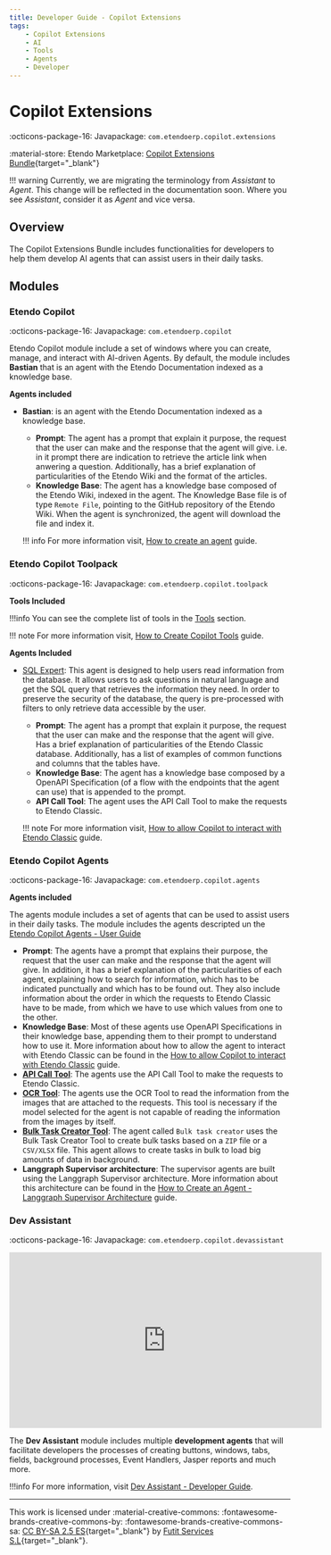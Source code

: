 ```yaml
---
title: Developer Guide - Copilot Extensions
tags: 
    - Copilot Extensions
    - AI
    - Tools
    - Agents
    - Developer
---
```



# Copilot Extensions

:octicons-package-16: Javapackage: `com.etendoerp.copilot.extensions`

:material-store: Etendo Marketplace:  [Copilot Extensions Bundle](https://marketplace.etendo.cloud/#/product-details?module=82C5DA1B57884611ABA8F025619D4C05){target="_blank"}

!!! warning
    Currently, we are migrating the terminology from *Assistant* to *Agent*. This change will be reflected in the documentation soon. Where you see *Assistant*, consider it as *Agent* and vice versa.

## Overview

The Copilot Extensions Bundle includes functionalities for developers to help them develop AI agents that can assist users in their daily tasks.

## Modules

### Etendo Copilot

:octicons-package-16: Javapackage: `com.etendoerp.copilot`

Etendo Copilot module include a set of windows where you can create, manage, and interact with AI-driven Agents. By default, the module includes **Bastian** that is an agent with the Etendo Documentation indexed as a knowledge base.

**Agents included**
 
- **Bastian**: is an agent with the Etendo Documentation indexed as a knowledge base.
    - **Prompt**: The agent has a prompt that explain it purpose, the request that the user can make and the response that the agent will give. i.e. in it prompt there are indication to retrieve the article link when anwering a question. Additionally, has a brief explanation of particularities of the Etendo Wiki and the format of the articles.
    - **Knowledge Base**: The agent has a knowledge base composed of the Etendo Wiki, indexed in the agent. The Knowledge Base file is of type `Remote File`, pointing to the GitHub repository of the Etendo Wiki. When the agent is synchronized, the agent will download the file and index it. 
    
    !!! info 
        For more information visit, [How to create an agent](../../etendo-copilot/how-to-guides/how-to-create-an-agent.md#add-a-knowledge-base) guide.

### Etendo Copilot Toolpack

:octicons-package-16: Javapackage: `com.etendoerp.copilot.toolpack`

**Tools Included**

!!!info
    You can see the complete list of tools in the [Tools](../available-tools/overview.md) section.
    
!!! note
    For more information visit, [How to Create Copilot Tools](../how-to-guides/how-to-create-copilot-tools.md) guide.

**Agents Included**

- [SQL Expert](../../../user-guide/etendo-copilot/bundles/sql-expert.md): This agent is designed to help users read information from the database. It allows users to ask questions in natural language and get the SQL query that retrieves the information they need. In order to preserve the security of the database, the query is pre-processed with filters to only retrieve data accessible by the user.

    - **Prompt**: The agent has a prompt that explain it purpose, the request that the user can make and the response that the agent will give. Has a brief explanation of particularities of the Etendo Classic database. Additionally, has a list of examples of common functions and columns that the tables have.
    - **Knowledge Base**: The agent has a knowledge base composed by a OpenAPI Specification (of a flow with the endpoints that the agent can use) that is appended to the prompt.
    - **API Call Tool**: The agent uses the API Call Tool to make the requests to Etendo Classic. 

    !!! note
        For more information visit, [How to allow Copilot to interact with Etendo Classic](../how-to-guides/how-to-create-an-agent.md#how-to-allow-copilot-to-interact-with-etendo-classic) guide.


### Etendo Copilot Agents

:octicons-package-16: Javapackage: `com.etendoerp.copilot.agents`

**Agents included**

The agents module includes a set of agents that can be used to assist users in their daily tasks. The module includes the agents descripted un the [Etendo Copilot Agents - User Guide](../../../user-guide/etendo-copilot/bundles/overview.md#etendo-copilot-agents)

- **Prompt**: The agents have a prompt that explains their purpose, the request that the user can make and the response that the agent will give. In addition, it has a brief explanation of the particularities of each agent, explaining how to search for information, which has to be indicated punctually and which has to be found out. They also include information about the order in which the requests to Etendo Classic have to be made, from which we have to use which values from one to the other. 
- **Knowledge Base**: Most of these agents use OpenAPI Specifications in their knowledge base, appending them to their prompt to understand how to use it. More information about how to allow the agent to interact with Etendo Classic can be found in the [How to allow Copilot to interact with Etendo Classic](../how-to-guides/how-to-create-an-agent.md#how-to-allow-copilot-to-interact-with-etendo-classic) guide.
- **[API Call Tool](../available-tools/api-call-tool.md)**: The agents use the API Call Tool to make the requests to Etendo Classic.
- **[OCR Tool](../available-tools/ocr-tool.md)**: The agents use the OCR Tool to read the information from the images that are attached to the requests. This tool is necessary if the model selected for the agent is not capable of reading the information from the images by itself.
- **[Bulk Task Creator Tool](../available-tools/task-creator-tool.md)**: The agent called `Bulk task creator` uses the Bulk Task Creator Tool to create bulk tasks based on a `ZIP` file or a `CSV/XLSX` file. This agent allows to create tasks in bulk to load big amounts of data in background.
- **Langgraph Supervisor architecture**: The supervisor agents are built using the Langgraph Supervisor architecture. More information about this architecture can be found in the [How to Create an Agent - Langgraph Supervisor Architecture](../../etendo-copilot/how-to-guides/how-to-create-an-agent.md#Langgraph-Supervisor-architecture) guide.


### Dev Assistant

:octicons-package-16: Javapackage: `com.etendoerp.copilot.devassistant`

<iframe width="560" height="315" src="https://www.youtube.com/embed/58U9LThdTGo?si=kSxA3MAf22U8fdHh" title="YouTube video player" frameborder="0" allow="accelerometer; autoplay; clipboard-write; encrypted-media; gyroscope; picture-in-picture; web-share" referrerpolicy="strict-origin-when-cross-origin" allowfullscreen></iframe>

The **Dev Assistant** module includes multiple **development agents** that will facilitate developers the processes of creating buttons, windows, tabs, fields, background processes, Event Handlers, Jasper reports and much more.

!!!info
    For more information, visit [Dev Assistant - Developer Guide](../bundles/dev-assistant.md).

---
This work is licensed under :material-creative-commons: :fontawesome-brands-creative-commons-by: :fontawesome-brands-creative-commons-sa: [ CC BY-SA 2.5 ES](https://creativecommons.org/licenses/by-sa/2.5/es/){target="_blank"} by [Futit Services S.L](https://etendo.software){target="_blank"}.

